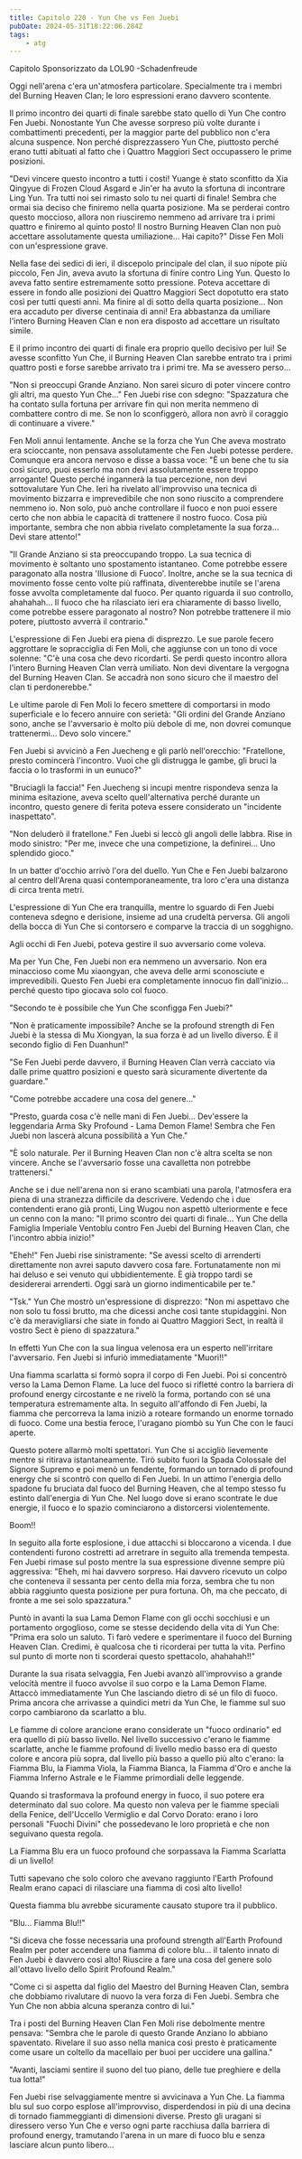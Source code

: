 ```yaml
---
title: Capitolo 220 - Yun Che vs Fen Juebi
pubDate: 2024-05-31T18:22:06.284Z
tags:
    - atg
---
```





Capitolo Sponsorizzato da LOL90
-Schadenfreude


Oggi nell'arena c'era un'atmosfera particolare. Specialmente tra i membri del Burning Heaven Clan; le loro espressioni erano davvero scontente.


Il primo incontro dei quarti di finale sarebbe stato quello di Yun Che contro Fen Juebi. Nonostante Yun Che avesse sorpreso più volte durante i combattimenti precedenti, per la maggior parte del pubblico non c'era alcuna suspence. Non perché disprezzassero Yun Che, piuttosto perché erano tutti abituati al fatto che i Quattro Maggiori Sect occupassero le prime posizioni.


"Devi vincere questo incontro a tutti i costi! Yuange è stato sconfitto da Xia Qingyue di Frozen Cloud Asgard e Jin'er ha avuto la sfortuna di incontrare Ling Yun. Tra tutti noi sei rimasto solo tu nei quarti di finale! Sembra che ormai sia deciso che finiremo nella quarta posizione. Ma se perderai contro questo moccioso, allora non riusciremo nemmeno ad arrivare tra i primi quattro e finiremo al quinto posto!
Il nostro Burning Heaven Clan non può accettare assolutamente questa umiliazione... Hai capito?" Disse Fen Moli con un'espressione grave.


Nella fase dei sedici di ieri, il discepolo principale del clan, il suo nipote più piccolo, Fen Jin, aveva avuto la sfortuna di finire contro Ling Yun. Questo lo aveva fatto sentire estremamente sotto pressione. Poteva accettare di essere in fondo alle posizioni dei Quattro Maggiori Sect dopotutto era stato così per tutti questi anni. Ma finire al di sotto della quarta posizione... Non era accaduto per diverse centinaia di anni! Era abbastanza da umiliare l'intero Burning Heaven Clan e non era disposto ad accettare un risultato simile.


E il primo incontro dei quarti di finale era proprio quello decisivo per lui! Se avesse sconfitto Yun Che, il Burning Heaven Clan sarebbe entrato tra i primi quattro posti e forse sarebbe arrivato tra i primi tre. Ma se avessero perso...


"Non si preoccupi Grande Anziano. Non sarei sicuro di poter vincere contro gli altri, ma questo Yun Che..." Fen Juebi rise con sdegno: "Spazzatura che ha contato sulla fortuna per arrivare fin qui non merita nemmeno di combattere contro di me. Se non lo sconfiggerò, allora non avrò il coraggio di continuare a vivere."


Fen Moli annuì lentamente. Anche se la forza che Yun Che aveva mostrato era scioccante, non pensava assolutamente che Fen Juebi potesse perdere. Comunque era ancora nervoso e disse a bassa voce: "È un bene che tu sia così sicuro, puoi esserlo ma non devi assolutamente essere troppo arrogante! Questo perché ingannerà la tua percezione, non devi sottovalutare Yun Che.
Ieri ha rivelato all'improvviso una tecnica di movimento bizzarra e imprevedibile che non sono riuscito a comprendere nemmeno io. Non solo, può anche controllare il fuoco e non puoi essere certo che non abbia le capacità di trattenere il nostro fuoco. Cosa più importante, sembra che non abbia rivelato completamente la sua forza... Devi stare attento!"


"Il Grande Anziano si sta preoccupando troppo. La sua tecnica di movimento è soltanto uno spostamento istantaneo. Come potrebbe essere paragonato alla nostra 'Illusione di Fuoco'. Inoltre, anche se la sua tecnica di movimento fosse cento volte più raffinata, diventerebbe inutile se l'arena fosse avvolta completamente dal fuoco. Per quanto riguarda il suo controllo, ahahahah... Il fuoco che ha rilasciato ieri era chiaramente di basso livello, come potrebbe essere paragonato al nostro?
Non potrebbe trattenere il mio potere, piuttosto avverrà il contrario."


L'espressione di Fen Juebi era piena di disprezzo. Le sue parole fecero aggrottare le sopracciglia di Fen Moli, che aggiunse con un tono di voce solenne: "C'è una cosa che devo ricordarti. Se perdi questo incontro allora l'intero Burning Heaven Clan verrà umiliato. Non devi diventare la vergogna del Burning Heaven Clan. Se accadrà non sono sicuro che il maestro del clan ti perdonerebbe."


Le ultime parole di Fen Moli lo fecero smettere di comportarsi in modo superficiale e lo fecero annuire con serietà: "Gli ordini del Grande Anziano sono, anche se l'avversario è molto più debole di me, non dovrei comunque trattenermi... Devo solo vincere."


Fen Juebi si avvicinò a Fen Juecheng e gli parlò nell'orecchio: "Fratellone, presto comincerà l'incontro. Vuoi che gli distrugga le gambe, gli bruci la faccia o lo trasformi in un eunuco?"


"Bruciagli la faccia!" Fen Juecheng si incupì mentre rispondeva senza la minima esitazione, aveva scelto quell'alternativa perché durante un incontro, questo genere di ferita poteva essere considerato un "incidente inaspettato".


"Non deluderò il fratellone." Fen Juebi si leccò gli angoli delle labbra. Rise in modo sinistro: "Per me, invece che una competizione, la definirei... Uno splendido gioco."


In un batter d'occhio arrivò l'ora del duello. Yun Che e Fen Juebi balzarono al centro dell'Arena quasi contemporaneamente, tra loro c'era una distanza di circa trenta metri.


L'espressione di Yun Che era tranquilla, mentre lo sguardo di Fen Juebi conteneva sdegno e derisione, insieme ad una crudeltà perversa. Gli angoli della bocca di Yun Che si contorsero e comparve la traccia di un sogghigno.


Agli occhi di Fen Juebi, poteva gestire il suo avversario come voleva.


Ma per Yun Che, Fen Juebi non era nemmeno un avversario. Non era minaccioso come Mu xiaongyan, che aveva delle armi sconosciute e imprevedibili. Questo Fen Juebi era completamente innocuo fin dall'inizio... perché questo tipo giocava solo col fuoco.


"Secondo te è possibile che Yun Che sconfigga Fen Juebi?"


"Non è praticamente impossibile? Anche se la profound strength di Fen Juebi è la stessa di Mu Xiongyan, la sua forza è ad un livello diverso. È il secondo figlio di Fen Duanhun!"


"Se Fen Juebi perde davvero, il Burning Heaven Clan verrà cacciato via dalle prime quattro posizioni e questo sarà sicuramente divertente da guardare."


"Come potrebbe accadere una cosa del genere..."


"Presto, guarda cosa c'è nelle mani di Fen Juebi... Dev'essere la leggendaria Arma Sky Profound - Lama Demon Flame! Sembra che Fen Juebi non lascerà alcuna possibilità a Yun Che."


"È solo naturale. Per il Burning Heaven Clan non c'è altra scelta se non vincere. Anche se l'avversario fosse una cavalletta non potrebbe trattenersi."


Anche se i due nell'arena non si erano scambiati una parola, l'atmosfera era piena di una stranezza difficile da descrivere. Vedendo che i due contendenti erano già pronti, Ling Wugou non aspettò ulteriormente e fece un cenno con la mano: "Il primo scontro dei quarti di finale... Yun Che della Famiglia Imperiale Ventoblu contro Fen Juebi del Burning Heaven Clan, che l'incontro abbia inizio!"


"Eheh!" Fen Juebi rise sinistramente: "Se avessi scelto di arrenderti direttamente non avrei saputo davvero cosa fare. Fortunatamente non mi hai deluso e sei venuto qui ubbidientemente. È già troppo tardi se desidererai arrenderti. Oggi sarà un giorno indimenticabile per te."


"Tsk." Yun Che mostrò un'espressione di disprezzo: "Non mi aspettavo che non solo tu fossi brutto, ma che dicessi anche così tante stupidaggini. Non c'è da meravigliarsi che siate in fondo ai Quattro Maggiori Sect, in realtà il vostro Sect è pieno di spazzatura."


In effetti Yun Che con la sua lingua velenosa era un esperto nell'irritare l'avversario. Fen Juebi si infuriò immediatamente "Muori!!"


Una fiamma scarlatta si formò sopra il corpo di Fen Juebi. Poi si concentrò verso la Lama Demon Flame. La luce del fuoco si rifletté contro la barriera di profound energy circostante e ne rivelò la forma, portando con sé una temperatura estremamente alta. In seguito all'affondo di Fen Juebi, la fiamma che percorreva la lama iniziò a roteare formando un enorme tornado di fuoco. Come una bestia feroce, l'uragano piombò su Yun Che con le fauci aperte.


Questo potere allarmò molti spettatori. Yun Che si accigliò lievemente mentre si ritirava istantaneamente. Tirò subito fuori la Spada Colossale del Signore Supremo e poi menò un fendente, formando un tornado di profound energy che si scontrò con quello di Fen Juebi. In un attimo l'energia dello spadone fu bruciata dal fuoco del Burning Heaven, che al tempo stesso fu estinto dall'energia di Yun Che. Nel luogo dove si erano scontrate le due energie, il fuoco e lo spazio cominciarono a distorcersi violentemente.


Boom!!


In seguito alla forte esplosione, i due attacchi si bloccarono a vicenda. I due contendenti furono costretti ad arretrare in seguito alla tremenda tempesta. Fen Juebi rimase sul posto mentre la sua espressione divenne sempre più aggressiva: "Eheh, mi hai davvero sorpreso. Hai davvero ricevuto un colpo che conteneva il sessanta per cento della mia forza, sembra che tu non abbia raggiunto questa posizione per pura fortuna. Oh, ma che peccato, di fronte a me sei solo spazzatura."


Puntò in avanti la sua Lama Demon Flame con gli occhi socchiusi e un portamento orgoglioso, come se stesse decidendo della vita di Yun Che: "Prima era solo un saluto. Ti farò vedere e sperimentare il fuoco del Burning Heaven Clan. Credimi, è qualcosa che ti ricorderai per tutta la vita. Perfino sul punto di morte non ti scorderai questo spettacolo, ahahahah!!"


Durante la sua risata selvaggia, Fen Juebi avanzò all'improvviso a grande velocità mentre il fuoco avvolse il suo corpo e la Lama Demon Flame. Attaccò immediatamente Yun Che lasciando dietro di sé un filo di fuoco. Prima ancora che arrivasse a quindici metri da Yun Che, le fiamme sul suo corpo cambiarono da scarlatto a blu.


Le fiamme di colore arancione erano considerate un "fuoco ordinario" ed era quello di più basso livello. Nel livello successivo c'erano le fiamme scarlatte, anche le fiamme profound di livello medio basso era di questo colore e ancora più sopra, dal livello più basso a quello più alto c'erano: la Fiamma Blu, la Fiamma Viola, la Fiamma Bianca, la Fiamma d'Oro e anche la Fiamma Inferno Astrale e le Fiamme primordiali delle leggende.


Quando si trasformava la profound energy in fuoco, il suo potere era determinato dal suo colore. Ma questo non valeva per le fiamme speciali della Fenice, dell'Uccello Vermiglio e dal Corvo Dorato: erano i loro personali "Fuochi Divini" che possedevano le loro proprietà e che non seguivano questa regola.


La Fiamma Blu era un fuoco profound che sorpassava la Fiamma Scarlatta di un livello!


Tutti sapevano che solo coloro che avevano raggiunto l'Earth Profound Realm erano capaci di rilasciare una fiamma di così alto livello!


Questa fiamma blu avrebbe sicuramente causato stupore tra il pubblico.


"Blu... Fiamma Blu!!"


"Si diceva che fosse necessaria una profound strength all'Earth Profound Realm per poter accendere una fiamma di colore blu... il talento innato di Fen Juebi è davvero così alto! Riuscire a fare una cosa del genere solo all'ottavo livello dello Spirit Profound Realm."


"Come ci si aspetta dal figlio del Maestro del Burning Heaven Clan, sembra che dobbiamo rivalutare di nuovo la vera forza di Fen Juebi. Sembra che Yun Che non abbia alcuna speranza contro di lui."


Tra i posti del Burning Heaven Clan Fen Moli rise debolmente mentre pensava: "Sembra che le parole di questo Grande Anziano lo abbiano spaventato. Rivelare il suo asso nella manica così presto è praticamente come usare un coltello da macellaio per buoi per uccidere una gallina."


"Avanti, lasciami sentire il suono del tuo piano, delle tue preghiere e della tua lotta!"


Fen Juebi rise selvaggiamente mentre si avvicinava a Yun Che. La fiamma blu sul suo corpo esplose all'improvviso, disperdendosi in più di una decina di tornado fiammeggianti di dimensioni diverse. Presto gli uragani si diressero verso Yun Che e verso ogni parte racchiusa dalla barriera di profound energy, tramutando l'arena in un mare di fuoco blu e senza lasciare alcun punto libero…






